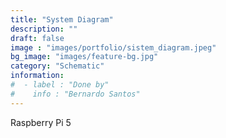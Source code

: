 ```yaml
---
title: "System Diagram"
description: ""
draft: false
image : "images/portfolio/sistem_diagram.jpeg"
bg_image: "images/feature-bg.jpg"
category: "Schematic"
information:
#  - label : "Done by"
#    info : "Bernardo Santos"
---
```


Raspberry Pi 5